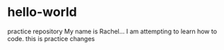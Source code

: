 # hello-world
practice repository
My name is Rachel... I am attempting to learn how to code. 
this is practice changes
